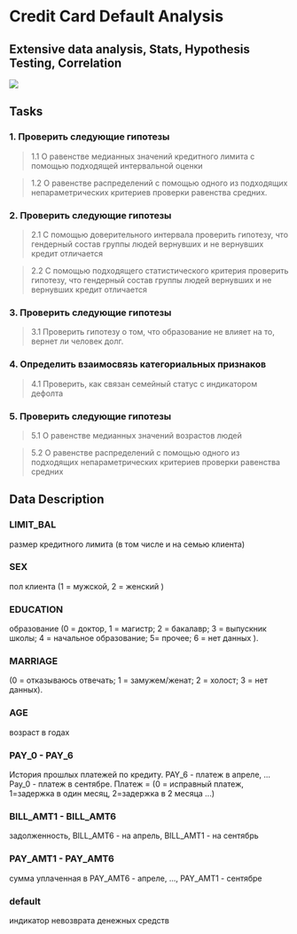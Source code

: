 # Credit Card Default Analysis

## Extensive data analysis, Stats, Hypothesis Testing, Correlation

![](https://img-a.udemycdn.com/course/480x270/260066_a43b_3.jpg)

## Tasks

### 1. Проверить следующие гипотезы

> 1.1 О равенстве медианных значений кредитного лимита с помощью подходящей интервальной оценки 

> 1.2 О равенстве распределений с помощью одного из подходящих непараметрических критериев проверки равенства средних.

### 2. Проверить следующие гипотезы

> 2.1 С помощью доверительного интервала проверить гипотезу, что гендерный состав группы людей вернувших и не вернувших кредит отличается

> 2.2 С помощью подходящего статистического критерия проверить гипотезу, что гендерный состав группы людей вернувших и не вернувших кредит отличается 

### 3. Проверить следующие гипотезы

> 3.1 Проверить гипотезу о том, что образование не влияет на то, вернет ли человек долг.

### 4. Определить взаимосвязь категориальных признаков

>4.1  Проверить, как связан семейный статус с индикатором дефолта

### 5. Проверить следующие гипотезы

>5.1 О равенстве медианных значений возрастов людей

>5.2 О равенстве распределений с помощью одного из подходящих непараметрических критериев проверки равенства средних

## Data Description

### LIMIT_BAL 
размер кредитного лимита (в том числе и на семью клиента)

### SEX 
пол клиента (1 = мужской, 2 = женский )

### EDUCATION
образование (0 = доктор, 1 = магистр; 2 = бакалавр; 3 = выпускник школы; 4 = начальное образование; 5= прочее; 6 = нет данных ).

### MARRIAGE
(0 = отказываюсь отвечать; 1 = замужем/женат; 2 = холост; 3 = нет данных).

### AGE
возраст в годах

### PAY_0 - PAY_6
История прошлых платежей по кредиту. PAY_6 - платеж в апреле, ... Pay_0 - платеж в сентябре. Платеж = (0 = исправный платеж, 1=задержка в один месяц, 2=задержка в 2 месяца ...)

### BILL_AMT1 - BILL_AMT6
задолженность, BILL_AMT6 - на апрель, BILL_AMT1 - на сентябрь

### PAY_AMT1 - PAY_AMT6
сумма уплаченная в PAY_AMT6 - апреле, ..., PAY_AMT1 - сентябре

### default
индикатор невозврата денежных средств

